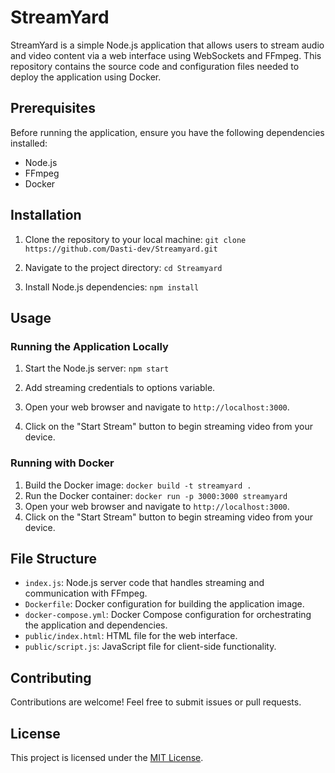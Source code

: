 # StreamYard

StreamYard is a simple Node.js application that allows users to stream audio and video content via a web interface using WebSockets and FFmpeg. This repository contains the source code and configuration files needed to deploy the application using Docker.

## Prerequisites

Before running the application, ensure you have the following dependencies installed:
- Node.js
- FFmpeg
- Docker

## Installation

1. Clone the repository to your local machine:
```git clone https://github.com/Dasti-dev/Streamyard.git```

2. Navigate to the project directory:
```cd Streamyard```

4. Install Node.js dependencies:
```npm install```


## Usage

### Running the Application Locally

1. Start the Node.js server: ```npm start```

2. Add streaming credentials to options variable.

3. Open your web browser and navigate to `http://localhost:3000`.

4. Click on the "Start Stream" button to begin streaming video from your device.

### Running with Docker

1. Build the Docker image: `docker build -t streamyard .`
2. Run the Docker container: `docker run -p 3000:3000 streamyard`
3. Open your web browser and navigate to `http://localhost:3000`.
4. Click on the "Start Stream" button to begin streaming video from your device.

## File Structure

- `index.js`: Node.js server code that handles streaming and communication with FFmpeg.
- `Dockerfile`: Docker configuration for building the application image.
- `docker-compose.yml`: Docker Compose configuration for orchestrating the application and dependencies.
- `public/index.html`: HTML file for the web interface.
- `public/script.js`: JavaScript file for client-side functionality.

## Contributing

Contributions are welcome! Feel free to submit issues or pull requests.

## License

This project is licensed under the [MIT License](LICENSE).



